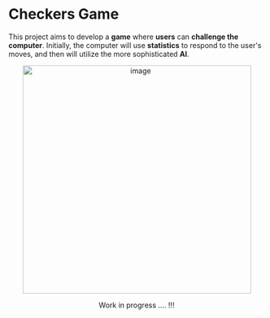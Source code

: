 # Checkers Game
This project aims to develop a **game** where **users** can **challenge the computer**. 
Initially, the computer will use **statistics** to respond to the user's moves, and then will utilize the more sophisticated **AI**.

<p align="center">
  <img width="449" alt="image" src="https://github.com/aleattene/checkers-game/assets/74595044/7cc67ffc-2d9f-45ab-8401-c5cef91fb048">
</p>
<p align="center">
Work in progress .... !!!
</p>
